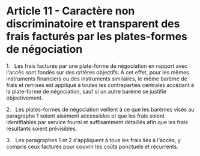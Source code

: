 # Article 11 - Caractère non discriminatoire et transparent des frais facturés par les plates-formes de négociation


1.   Les frais facturés par une plate-forme de négociation en rapport avec l'accès sont fondés sur des critères objectifs. À cet effet, pour les mêmes instruments financiers ou des instruments similaires, le même barème de frais et remises est appliqué à toutes les contreparties centrales accédant à la plate-forme de négociation, sauf si un autre barème se justifie objectivement.

2.   Les plates-formes de négociation veillent à ce que les barèmes visés au paragraphe 1 soient aisément accessibles et que les frais soient identifiables par service fourni et suffisamment détaillés afin que les frais résultants soient prévisibles.

3.   Les paragraphes 1 et 2 s'appliquent à tous les frais liés à l'accès, y compris ceux facturés pour couvrir les coûts ponctuels et récurrents.
